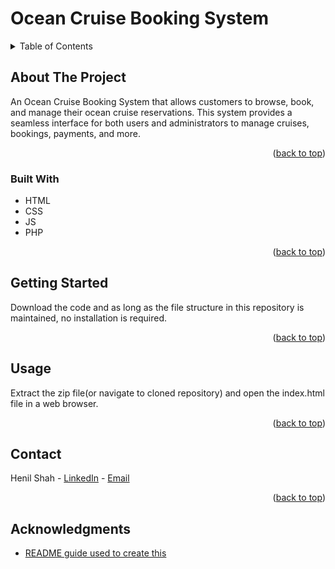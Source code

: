 <a id="readme-top"></a>
# Ocean Cruise Booking System
<!-- TABLE OF CONTENTS -->
<details>
  <summary>Table of Contents</summary>
  <ol>
    <li>
      <a href="#about-the-project">About The Project</a>
      <ul>
        <li><a href="#built-with">Built With</a></li>
      </ul>
    </li>
    <li>
      <a href="#getting-started">Getting Started</a>
      <ul>
        <li><a href="#prerequisites">Prerequisites</a></li>
        <li><a href="#installation">Installation</a></li>
      </ul>
    </li>
    <li><a href="#contact">Contact</a></li>
    <li><a href="#acknowledgments">Acknowledgments</a></li>
  </ol>
</details>


<!-- ABOUT THE PROJECT -->
## About The Project
An Ocean Cruise Booking System that allows customers to browse, book, and manage their ocean cruise reservations. This system provides a seamless interface for both users and administrators to manage cruises, bookings, payments, and more.
<p align="right">(<a href="#readme-top">back to top</a>)</p>


### Built With
* HTML
* CSS
* JS
* PHP
<p align="right">(<a href="#readme-top">back to top</a>)</p>


<!-- GETTING STARTED -->
## Getting Started
Download the code and as long as the file structure in this repository is maintained, no installation is required.
<p align="right">(<a href="#readme-top">back to top</a>)</p>


<!-- USAGE EXAMPLES -->
## Usage
Extract the zip file(or navigate to cloned repository) and open the index.html file in a web browser.
<p align="right">(<a href="#readme-top">back to top</a>)</p>


<!-- CONTACT -->
## Contact
Henil Shah - [LinkedIn](https://www.linkedin.com/in/ssh-henil) - [Email](mailto:henilshahssh@gmail.com)
<p align="right">(<a href="#readme-top">back to top</a>)</p>


<!-- ACKNOWLEDGMENTS -->
## Acknowledgments
* [README guide used to create this](https://github.com/othneildrew/Best-README-Template/blob/main/README.md)
